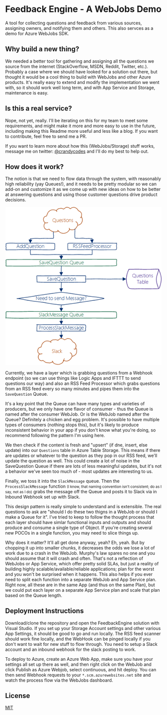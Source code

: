 # Feedback Engine - A WebJobs Demo

A tool for collecting questions and feedback from various sources, assigning owners, and notifying them and others. This also servces as a demo for Azure WebJobs SDK.

## Why build a new thing?

We needed a better tool for gathering and assigning all the questions we source from the internet (StackOverflow, MSDN, Reddit, Twitter, etc.). Probably a case where we should have looked for a solution out there, but thought it would be a cool thing to build with WebJobs and other Azure products. It's really easy to extend and modify the implementation we went with, so it should work well long term, and with App Service and Storage, maintenance is easy.

## Is this a real service?

Nope, not yet, really. I'll be iterating on this for my team to meet some requirements, and might make it more and more easy to use in the future, including making this Readme more useful and less like a blog. If you want to contribute, feel free to send me a PR.

If you want to learn more about how this (WebJobs/Storage) stuff works, message me on twitter: [@crandycodes](https://twitter.com/crandycodes) and I'll do my best to help out.

## How does it work?

The notion is that we need to flow data through the system, with reasonably high reliability (yay Queues!), and it needs to be pretty modular so we can add-on and customize it as we come up with new ideas on how to be better at answering questions and using those customer questions drive product decisions.

![Architecture Diagram of how we feed messages in from Slack](./slack-architecture.png)

Currently, we have a layer which is grabbing questions from a Webhook endpoint (so we can use things like Logic Apps and IFTTT to send questions our way) and also an RSS Feed Processor which grabs questions from an RSS feed every so many minutes and pipes them into the `SaveQuestion` Queue.

It's a key point that the Queue can have many types and varieties of producers, but we only have one flavor of consumer - thus the Queue is named after the consumer WebJob. Or is the WebJob named after the Queue? Definitely a chicken and egg problem. It's possible to have multiple types of consumers (nothing stops this), but it's likely to produce inconsistent behavior in your app if you don't know what you're doing, so recommend following the pattern I'm using here.

We then check if the content is fresh and "upsert" (if dne, insert, else update) into our `Questions` table in Azure Table Storage. This means if there are updates or whatever to the question as they pop in our RSS feed, we'll update the question as well. This could create a lot of noise in the SaveQuestion Queue if there are lots of less meaningful updates, but it's not a behavior we've seen too much of - most updates are interesting to us.

Finally, we toss it into the `SlackMessage` queue. Then the `ProcessSlackMessage` function <small>(I know, that naming convention isn't consistent; do as I say, not as I do)</small> grabs the message off the Queue and posts it to Slack via in Inbound Webhook set up with Slack.

This design pattern is really simple to understand and is extensible. The real questions to ask are "should I do these two thigns in a WebJob or should I make a Queue for it". I've tried to keep to follow the thought process that each layer should have simlar functional inputs and outputs and should produce and consume a single type of Object. If you're creating several new POCOs in a single function, you may need to slice things up.

Why does it matter? It'll all get done anyway, yeah? Eh, yeah. But by chopping it up into smaller chunks, it decreases the odds we lose a lot of work due to a crash in the WebJob. Murphy's law spares no one and you should assume that it will crash and often. That's not a reflection of WebJobs or App Service, which offer pretty solid SLAs, but just a reality of building highly scalable/available/reliable applications; plan for the worst and you won't be surprised when it happens. This also helps if you ever need to split each function into a separate WebJob and App Service plan. Right now, all these are in the same App (and thus on the same Plan), but we could put each layer on a separate App Service plan and scale that plan based on the Queue length.

## Deployment Instructions

Download/clone the repository and open the FeedbackEngine solution with Visual Studio. If you set up your Storage Account settings and other various App Settings, it should be good to go and run locally. The RSS feed scanner should work fine locally, and the WebHook can be pinged locally if you don't want to wait for new stuff to flow through. You need to setup a Slack account and an inbound webhook for the slack posting to work.

To deploy to Azure, create an Azure Web App, make sure you have your settings all set up there as well, and then right click on the WebJob and click Publish as Azure Webjob, select continuous, and hit deploy. You can then send Webhook requests to your `*.scm.azurewebsites.net` site and watch the process flow via the WebJobs dashboard.

## License

[MIT](./LICENSE)
